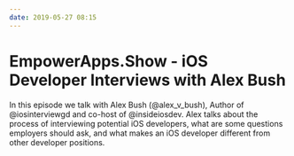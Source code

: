 ```yaml
---
date: 2019-05-27 08:15
---
```

# EmpowerApps.Show - iOS Developer Interviews with Alex Bush


In this episode we talk with Alex Bush (@alex_v_bush), Author of @iosinterviewgd and co-host of @insideiosdev. Alex talks about the process of interviewing potential iOS developers, what are some questions employers should ask, and what makes an iOS developer different from other developer positions.